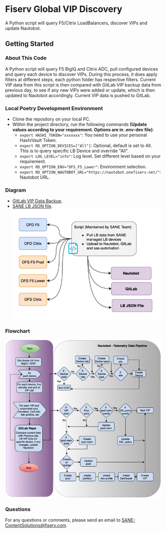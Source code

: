 # Fiserv Global VIP Discovery

A Python script will query F5/Citrix LoadBalancers, discover VIPs and update Nautobot.

## Getting Started

### About This Code

A Python script will query F5 BigIQ and Citrix ADC, pull configured devices and query each device to discover VIPs. During this process, it does apply filters at different steps, each python folder has respective filters. Current VIP data from this script is then compared with GitLab VIP backup data from previous day, to see if any new VIPs were added or update, which is then updated to Nautobot accordingly. Current VIP data is pushed to GitLab.

### Local Poetry Development Environment

- Clone the repository on your local PC.
- Within the project directory, run the following commands **(Update values according to your requirement. Options are in .env-dev file)**:
  - `export HASHI_TOKEN="xxxxxxx"`: You need to use your personal HashiVault Token.
  - `export RD_OPTION_DEVICES=["All"]`: Optional, default is set to All. This is to query specific LB Device and override "All".
  - `export LOG_LEVEL="info"`: Log level. Set different level based on your requirement.
  - `export RD_OPTION_ENV="OFS_F5_Lower"`: Environment selection.
  - `export RD_OPTION_NAUTOBOT_URL="https://nautobot.onefiserv.net/"`: Nautobot URL.

### Diagram

- [GitLab VIP Data Backup](https://git-enterprise-jc.onefiserv.net/fts-san/sane/backups).
- [SANE LB JSON file](https://uschd1linjmp01a.1dc.com/NAT/).
![alt text](img/Diagram.png "Script Diagram")

### Flowchart

![alt text](img/Flowchart.png "Script Flowchart")

### Questions

For any questions or comments, please send an email to SANE-ContentSolutions@fiserv.com.
